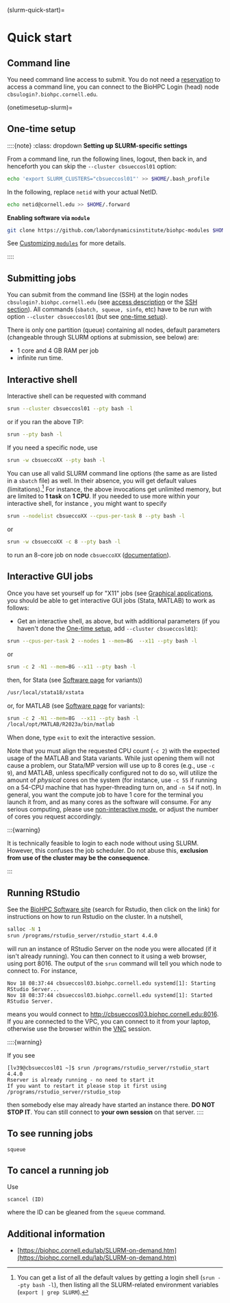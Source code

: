 
(slurm-quick-start)=
# Quick start

## Command line

You need command line access to submit. You do not need a [reservation](reserving) to access a command line, you can connect to the BioHPC Login (head) node `cbsulogin?.biohpc.cornell.edu`.

(onetimesetup-slurm)=
## One-time setup

::::{note}
:class: dropdown
**Setting up SLURM-specific settings**

From a command line, run the following lines, logout, then back in, and henceforth you can skip the `--cluster cbsueccosl01` option:
 
```bash
echo 'export SLURM_CLUSTERS="cbsueccosl01"' >> $HOME/.bash_profile
```

In the following, replace `netid` with your actual NetID. 


```bash
echo netid@cornell.edu >> $HOME/.forward
``` 


**Enabling software via `module`**


```bash
git clone https://github.com/labordynamicsinstitute/biohpc-modules $HOME/privatemodules
```

See [Customizing `modules`](custommodules) for more details.

::::

## Submitting jobs

You can submit from the command line (SSH) at the login nodes `cbsulogin?.biohpc.cornell.edu` (see [access description](https://biohpc.cornell.edu/lab/userguide.aspx?a=access#A3) or the [SSH section](ssh)). All commands (`sbatch, squeue, sinfo`, etc) have to be run with option `--cluster cbsueccosl01` (but see [one-time setup](onetimesetup-slurm)).

There is only one partition (queue) containing all nodes, default parameters (changeable through SLURM options at submission, see below) are:

- 1 core and 4 GB RAM per job 
- infinite run time. 

## Interactive shell

Interactive shell can be requested  with command 

```bash
srun --cluster cbsueccosl01 --pty bash -l
```

or if you ran the above TIP:

```bash
srun --pty bash -l
```

If you need a specific node, use


```bash
srun -w cbsueccoXX --pty bash -l
```

You can use all valid SLURM command line options (the same as are listed in a `sbatch` file) as well. In their absence, you will get default values (limitations).[^limits] For instance, the above invocations get unlimited memory, but are limited to **1 task** on **1 CPU**. If you needed to use more within your interactive shell, for instance , you might want to specify

```bash
srun --nodelist cbsueccoXX --cpus-per-task 8 --pty bash -l
```
or

```bash
srun -w cbsueccoXX -c 8 --pty bash -l
```

to run an 8-core job on node `cbsueccoXX` ([documentation](https://slurm.schedmd.com/sbatch.html)).

[^limits]: You can get a list of all the default values by getting a login shell (`srun --pty bash -l`), then listing all the SLURM-related environment variables (`export | grep SLURM`).

## Interactive GUI jobs

Once you have set yourself up for "X11" jobs (see [Graphical applications](graphical), you should be able to get interactive GUI jobs (Stata, MATLAB) to work as follows:

- Get an interactive shell, as above, but with additional parameters (if you haven't done the [One-time setup](onetimesetup-slurm), add `--cluster cbsueccosl01`):

```bash
srun --cpus-per-task 2 --nodes 1 --mem=8G  --x11 --pty bash -l
```

or

```bash
srun -c 2 -N1 --mem=8G --x11 --pty bash -l
```

then, for Stata (see [Software page](software) for variants))

```bash
/usr/local/stata18/xstata
```

or, for MATLAB (see [Software page](software) for variants):

```bash
srun -c 2 -N1 --mem=8G  --x11 --pty bash -l
/local/opt/MATLAB/R2023a/bin/matlab
```

When done, type `exit` to exit the interactive session. 

Note that you must align the requested CPU count (`-c 2`) with the expected usage of the MATLAB and Stata variants. While just opening them will not cause a problem, our Stata/MP version will use up to 8 cores (e.g., use `-c 9`), and MATLAB, unless specifically configured not to do so, will utilize the amount of *physical* cores on the system (for instance, use `-c 55` if running on a 54-CPU machine that has hyper-threading turn on, and `-n 54` if not). In general, you want the compute job to have 1 core for the terminal you launch it from, and as many cores as the software will consume. For any serious computing, please use [non-interactive mode](sbatchexample), or adjust the number of cores you request accordingly.

:::{warning}

It is technically feasible to login to each node without using SLURM. However, this confuses the job scheduler. Do not abuse this, **exclusion from use of the cluster may be the consequence**.

:::

## Running RStudio

See the [BioHPC Software site](https://biohpc.cornell.edu/lab/userguide.aspx?a=software) (search for Rstudio, then click on the link) for instructions on how to run Rstudio on the cluster. In a nutshell,

```bash
salloc -N 1
srun /programs/rstudio_server/rstudio_start 4.4.0
```

will run an instance of RStudio Server on the node you were allocated (if it isn't already running). You can then connect to it using a web browser, using port 8016. The output of the `srun` command will tell you which node to connect to. For instance, 

```
Nov 18 08:37:44 cbsueccosl03.biohpc.cornell.edu systemd[1]: Starting RStudio Server...
Nov 18 08:37:44 cbsueccosl03.biohpc.cornell.edu systemd[1]: Started RStudio Server.
```

means you would connect to <http://cbsueccosl03.biohpc.cornell.edu:8016>. If you are connected to the VPC, you can connect to it from your laptop, otherwise use the browser within the [VNC](vnc) session.

::::{warning}

If you see
```
[lv39@cbsueccosl01 ~]$ srun /programs/rstudio_server/rstudio_start 4.4.0
Rserver is already running - no need to start it
If you want to restart it please stop it first using
/programs/rstudio_server/rstudio_stop
```

then somebody else may already have started an instance there. **DO NOT STOP IT**. You can still connect to **your own session** on that server. 
::::

## To see running jobs

```
squeue
```

## To cancel a running job

Use

```
scancel (ID)
```

where the ID can be gleaned from the `squeue` command.

## Additional information

- [https://biohpc.cornell.edu/lab/SLURM-on-demand.htm](https://biohpc.cornell.edu/lab/SLURM-on-demand.htm)
